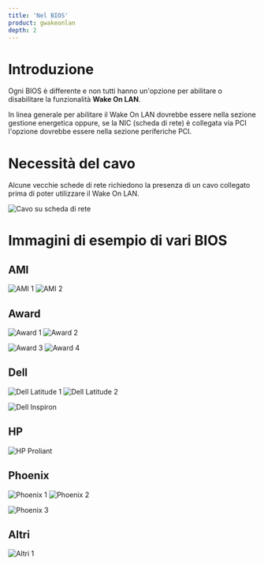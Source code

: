 ```yaml
---
title: 'Nel BIOS'
product: gwakeonlan
depth: 2
---
```


# Introduzione
Ogni BIOS è differente e non tutti hanno un'opzione per abilitare o disabilitare la funzionalità **Wake On LAN**.

In linea generale per abilitare il Wake On LAN dovrebbe essere nella sezione gestione energetica oppure, se la NIC (scheda di rete) è collegata via PCI l'opzione dovrebbe essere nella sezione periferiche PCI.

# Necessità del cavo
Alcune vecchie schede di rete richiedono la presenza di un cavo collegato prima di poter utilizzare il Wake On LAN.

![Cavo su scheda di rete](/resources/gwakeonlan/wol_bios/cable.jpg?lightbox)

# Immagini di esempio di vari BIOS

## AMI
![AMI 1](/resources/gwakeonlan/wol_bios/ami-1.jpg?lightbox)
![AMI 2](/resources/gwakeonlan/wol_bios/ami-2.jpg?lightbox)
## Award
![Award 1](/resources/gwakeonlan/wol_bios/award-1.jpg?lightbox)
![Award 2](/resources/gwakeonlan/wol_bios/award-2.jpg?lightbox)

![Award 3](/resources/gwakeonlan/wol_bios/award-3.jpg?lightbox)
![Award 4](/resources/gwakeonlan/wol_bios/award-4.jpg?lightbox)
## Dell
![Dell Latitude 1](/resources/gwakeonlan/wol_bios/dell-latitude-1.jpg?lightbox)
![Dell Latitude 2](/resources/gwakeonlan/wol_bios/dell-latitude-2.jpg?lightbox)

![Dell Inspiron](/resources/gwakeonlan/wol_bios/dell-inspiron.jpg?lightbox)
## HP
![HP Proliant](/resources/gwakeonlan/wol_bios/hp-proliant.jpg?lightbox)
## Phoenix
![Phoenix 1](/resources/gwakeonlan/wol_bios/phoenix-1.jpg?lightbox)
![Phoenix 2](/resources/gwakeonlan/wol_bios/phoenix-2.jpg?lightbox)

![Phoenix 3](/resources/gwakeonlan/wol_bios/phoenix-3.jpg?lightbox)
## Altri
![Altri 1](/resources/gwakeonlan/wol_bios/other-1.jpg?lightbox)